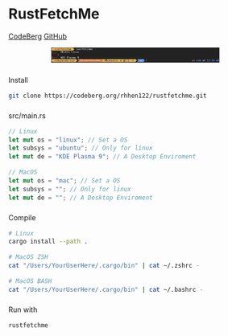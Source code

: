 # RustFetchMe

<a href="https://codeberg.org/rhhen122/rustfetchme">CodeBerg</a>
<a href="https://github.com/rhhen122/rustfetchme">GitHub</a>

<div align="center">
<img src="image.png" height="30">
</div>

###
Install

```bash
git clone https://codeberg.org/rhhen122/rustfetchme.git
```

###
src/main.rs

```rust
// Linux
let mut os = "linux"; // Set a OS
let subsys = "ubuntu"; // Only for linux
let mut de = "KDE Plasma 9"; // A Desktop Enviroment
```
```rust
// MacOS
let mut os = "mac"; // Set a OS
let subsys = ""; // Only for linux
let mut de = ""; // A Desktop Enviroment
```

###
Compile

```bash
# Linux
cargo install --path .
```
```zsh
# MacOS ZSH
cat "/Users/YourUserHere/.cargo/bin" | cat ~/.zshrc -
```
```bash
# MacOS BASH
cat "/Users/YourUserHere/.cargo/bin" | cat ~/.bashrc -
```

###
Run with

```bash
rustfetchme
```